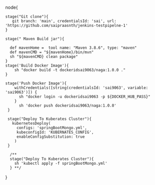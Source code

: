 node{
     
    stage("Git clone"){
       git branch: 'main', credentialsId: 'sai', url: 'https://github.com/saipraasnth/jenkins-testpipelne-1'
    }
    
    stage(" Maven Build jar"){
      
      def mavenHome =  tool name: "Maven 3.8.6", type: "maven"
      def mavenCMD = "${mavenHome}/bin/mvn"
      sh "${mavenCMD} clean package"
    } 
    stage('Build Docker Image'){
        sh "docker build -t dockeridsai9063/naga:1.0.0 ."
    }
    
    stage('Push Docker Image'){
        withCredentials([string(credentialsId: 'sai9063', variable: 'sai9063')]) {
          sh "docker login -u dockeridsai9063 -p ${DOCKER_HUB_PASS}"
        }
          sh 'docker push dockeridsai9063/naga:1.0.0'
     }
     
     stage("Deploy To Kuberates Cluster"){
       kubernetesDeploy(
         configs: 'springBootMongo.yml', 
         kubeconfigId: 'KUBERNATES_CONFIG',
         enableConfigSubstitution: true
        )
     }
	 
	  /**
      stage("Deploy To Kuberates Cluster"){
        sh 'kubectl apply -f springBootMongo.yml'
      } **/
     
}

